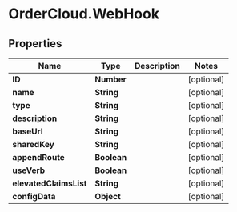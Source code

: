 # OrderCloud.WebHook

## Properties
Name | Type | Description | Notes
------------ | ------------- | ------------- | -------------
**ID** | **Number** |  | [optional] 
**name** | **String** |  | [optional] 
**type** | **String** |  | [optional] 
**description** | **String** |  | [optional] 
**baseUrl** | **String** |  | [optional] 
**sharedKey** | **String** |  | [optional] 
**appendRoute** | **Boolean** |  | [optional] 
**useVerb** | **Boolean** |  | [optional] 
**elevatedClaimsList** | **String** |  | [optional] 
**configData** | **Object** |  | [optional] 


